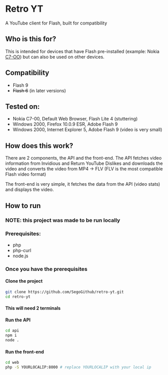 # Retro YT
A YouTube client for Flash, built for compatibility

## Who is this for?
This is intended for devices that have Flash pre-installed (example: Nokia [C7-OO](https://en.wikipedia.org/wiki/Nokia_C7-00)) but can also be used on other devices.

## Compatibility
* Flash 9
* ~~Flash 6~~ (in later versions)

## Tested on:
* Nokia C7-00, Default Web Browser, Flash Lite 4 (stuttering)
* Windows 2000, Firefox 10.0.9 ESR, Adobe Flash 9
* Windows 2000, Internet Explorer 5, Adobe Flash 9 (video is very small)

## How does this work?
There are 2 components, the API and the front-end.
The API fetches video information from Invidious and Return YouTube Dislikes and downloads the video and converts the video from MP4 -> FLV (FLV is the most compatible Flash video format)

The front-end is very simple, it fetches the data from the API (video stats) and displays the video. 

## How to run
### NOTE: this project was made to be run locally
### Prerequisites:
* php
* php-curl
* node.js

### Once you have the prerequisites
#### Clone the project
```bash
git clone https://github.com/SegoGithub/retro-yt.git
cd retro-yt
```
#### This will need 2 terminals
#### Run the API
```bash
cd api
npm i
node .
```
#### Run the front-end
```bash
cd web
php -S YOURLOCALIP:8000 # replace YOURLOCALIP with your local ip
```
